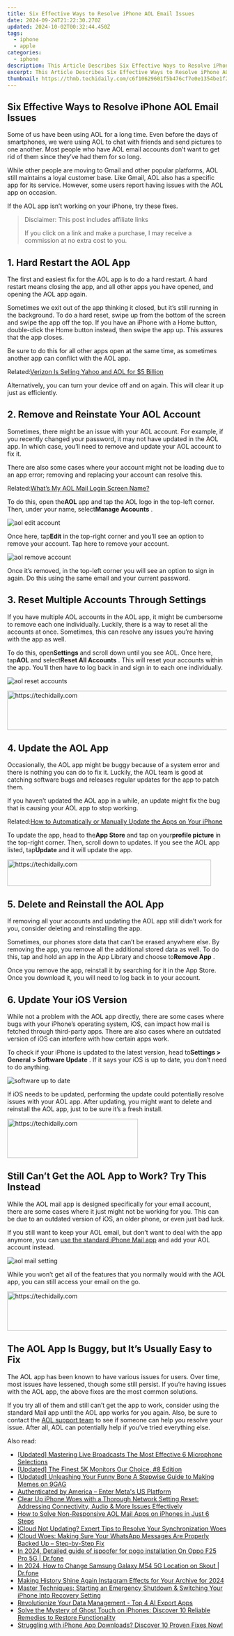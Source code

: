 ```yaml
---
title: Six Effective Ways to Resolve iPhone AOL Email Issues
date: 2024-09-24T21:22:30.270Z
updated: 2024-10-02T00:32:44.450Z
tags:
  - iphone
  - apple
categories:
  - iphone
description: This Article Describes Six Effective Ways to Resolve iPhone AOL Email Issues
excerpt: This Article Describes Six Effective Ways to Resolve iPhone AOL Email Issues
thumbnail: https://thmb.techidaily.com/c6f10629601f5b476cf7e0e1354be1f20022809935827a3c46079f0bf9d4fd5b.jpg
---
```


## Six Effective Ways to Resolve iPhone AOL Email Issues

 Some of us have been using AOL for a long time. Even before the days of smartphones, we were using AOL to chat with friends and send pictures to one another. Most people who have AOL email accounts don’t want to get rid of them since they’ve had them for so long.

 While other people are moving to Gmail and other popular platforms, AOL still maintains a loyal customer base. Like Gmail, AOL also has a specific app for its service. However, some users report having issues with the AOL app on occasion.

If the AOL app isn’t working on your iPhone, try these fixes.

>  Disclaimer: This post includes affiliate links
>
>  If you click on a link and make a purchase, I may receive a commission at no extra cost to you.
>

## 1\. Hard Restart the AOL App

 The first and easiest fix for the AOL app is to do a hard restart. A hard restart means closing the app, and all other apps you have opened, and opening the AOL app again.

 Sometimes we exit out of the app thinking it closed, but it’s still running in the background. To do a hard reset, swipe up from the bottom of the screen and swipe the app off the top. If you have an iPhone with a Home button, double-click the Home button instead, then swipe the app up. This assures that the app closes.

 Be sure to do this for all other apps open at the same time, as sometimes another app can conflict with the AOL app.

 Related:[Verizon Is Selling Yahoo and AOL for $5 Billion](https://www.makeuseof.com/verizon-selling-yahoo-aol/)

 Alternatively, you can turn your device off and on again. This will clear it up just as efficiently.

## 2\. Remove and Reinstate Your AOL Account

 Sometimes, there might be an issue with your AOL account. For example, if you recently changed your password, it may not have updated in the AOL app. In which case, you’ll need to remove and update your AOL account to fix it.

 There are also some cases where your account might not be loading due to an app error; removing and replacing your account can resolve this.

 Related:[What’s My AOL Mail Login Screen Name?](https://www.makeuseof.com/tag/my-aol-mail-login-screen-name/)

 To do this, open the**AOL** app and tap the AOL logo in the top-left corner. Then, under your name, select**Manage Accounts** .

![aol edit account](https://static1.makeuseofimages.com/wordpress/wp-content/uploads/2022/01/aol-edit-account.jpg)

 Once here, tap**Edit** in the top-right corner and you’ll see an option to remove your account. Tap here to remove your account.

![aol remove account](https://static1.makeuseofimages.com/wordpress/wp-content/uploads/2022/01/aol-remove-account.jpg)

 Once it’s removed, in the top-left corner you will see an option to sign in again. Do this using the same email and your current password.

## 3\. Reset Multiple Accounts Through Settings

 If you have multiple AOL accounts in the AOL app, it might be cumbersome to remove each one individually. Luckily, there is a way to reset all the accounts at once. Sometimes, this can resolve any issues you’re having with the app as well.

 To do this, open**Settings** and scroll down until you see AOL. Once here, tap**AOL** and select**Reset All Accounts** . This will reset your accounts within the app. You’ll then have to log back in and sign in to each one individually.

![aol reset accounts](https://static1.makeuseofimages.com/wordpress/wp-content/uploads/2022/01/aol-reset-accounts.jpg)

<!-- affiliate ads begin -->
<a href="https://aligracehair.sjv.io/c/5597632/2115951/19272" target="_top" id="2115951">
  <img src="//a.impactradius-go.com/display-ad/19272-2115951" border="0" alt="https://techidaily.com" width="728" height="90"/>
</a>
<img height="0" width="0" src="https://aligracehair.sjv.io/i/5597632/2115951/19272" style="position:absolute;visibility:hidden;" border="0" />
<!-- affiliate ads end -->

## 4\. Update the AOL App

 Occasionally, the AOL app might be buggy because of a system error and there is nothing you can do to fix it. Luckily, the AOL team is good at catching software bugs and releases regular updates for the app to patch them.

 If you haven’t updated the AOL app in a while, an update might fix the bug that is causing your AOL app to stop working.

 Related:[How to Automatically or Manually Update the Apps on Your iPhone](https://www.makeuseof.com/how-to-manually-or-automatically-update-apps-iphone/)

 To update the app, head to the**App Store** and tap on your**profile picture** in the top-right corner. Then, scroll down to updates. If you see the AOL app listed, tap**Update** and it will update the app.

<!-- affiliate ads begin -->
<a href="https://bluettius.sjv.io/c/5597632/2139122/17108" target="_top" id="2139122">
  <img src="//a.impactradius-go.com/display-ad/17108-2139122" border="0" alt="https://techidaily.com" width="468" height="60"/>
</a>
<img height="0" width="0" src="https://bluettius.sjv.io/i/5597632/2139122/17108" style="position:absolute;visibility:hidden;" border="0" />
<!-- affiliate ads end -->

## 5\. Delete and Reinstall the AOL App

 If removing all your accounts and updating the AOL app still didn’t work for you, consider deleting and reinstalling the app.

 Sometimes, our phones store data that can’t be erased anywhere else. By removing the app, you remove all the additional stored data as well. To do this, tap and hold an app in the App Library and choose to**Remove App** .

 Once you remove the app, reinstall it by searching for it in the App Store. Once you download it, you will need to log back in to your account.

## 6\. Update Your iOS Version

 While not a problem with the AOL app directly, there are some cases where bugs with your iPhone’s operating system, iOS, can impact how mail is fetched through third-party apps. There are also cases where an outdated version of iOS can interfere with how certain apps work.

 To check if your iPhone is updated to the latest version, head to**Settings > General > Software Update** . If it says your iOS is up to date, you don’t need to do anything.

![software up to date](https://static1.makeuseofimages.com/wordpress/wp-content/uploads/2022/01/IMG_3456.jpg)

 If iOS needs to be updated, performing the update could potentially resolve issues with your AOL app. After updating, you might want to delete and reinstall the AOL app, just to be sure it’s a fresh install.

<!-- affiliate ads begin -->
<a href="https://aligracehair.sjv.io/c/5597632/2087248/19272" target="_top" id="2087248">
  <img src="//a.impactradius-go.com/display-ad/19272-2087248" border="0" alt="https://techidaily.com" width="300" height="90"/>
</a>
<img height="0" width="0" src="https://aligracehair.sjv.io/i/5597632/2087248/19272" style="position:absolute;visibility:hidden;" border="0" />
<!-- affiliate ads end -->

## Still Can’t Get the AOL App to Work? Try This Instead

 While the AOL mail app is designed specifically for your email account, there are some cases where it just might not be working for you. This can be due to an outdated version of iOS, an older phone, or even just bad luck.

 If you still want to keep your AOL email, but don’t want to deal with the app anymore, you can [use the standard iPhone Mail app](https://www.makeuseof.com/add-remove-email-accounts-iphone-ipad/) and add your AOL account instead.

![aol mail setting](https://static1.makeuseofimages.com/wordpress/wp-content/uploads/2022/01/IMG_3457.jpg)

 While you won’t get all of the features that you normally would with the AOL app, you can still access your email on the go.

<!-- affiliate ads begin -->
<a href="https://bluetties.sjv.io/c/5597632/2141687/17094" target="_top" id="2141687">
  <img src="//a.impactradius-go.com/display-ad/17094-2141687" border="0" alt="https://techidaily.com" width="728" height="90"/>
</a>
<img height="0" width="0" src="https://bluetties.sjv.io/i/5597632/2141687/17094" style="position:absolute;visibility:hidden;" border="0" />
<!-- affiliate ads end -->

## The AOL App Is Buggy, but It’s Usually Easy to Fix

 The AOL app has been known to have various issues for users. Over time, most issues have lessened, though some still persist. If you’re having issues with the AOL app, the above fixes are the most common solutions.

 If you try all of them and still can’t get the app to work, consider using the standard Mail app until the AOL app works for you again. Also, be sure to contact the [AOL support team](https://help.aol.com/contact) to see if someone can help you resolve your issue. After all, AOL can potentially help if you’ve tried everything else.

<ins class="adsbygoogle"
     style="display:block"
     data-ad-format="autorelaxed"
     data-ad-client="ca-pub-7571918770474297"
     data-ad-slot="1223367746"></ins>

<ins class="adsbygoogle"
     style="display:block"
     data-ad-client="ca-pub-7571918770474297"
     data-ad-slot="8358498916"
     data-ad-format="auto"
     data-full-width-responsive="true"></ins>

<span class="atpl-alsoreadstyle">Also read:</span>
<div><ul>
<li><a href="https://extra-support.techidaily.com/updated-mastering-live-broadcasts-the-most-effective-6-microphone-selections/"><u>[Updated] Mastering Live Broadcasts The Most Effective 6 Microphone Selections</u></a></li>
<li><a href="https://fox-helps.techidaily.com/updated-the-finest-5k-monitors-our-choice-8-edition/"><u>[Updated] The Finest 5K Monitors Our Choice, #8 Edition</u></a></li>
<li><a href="https://some-skills.techidaily.com/updated-unleashing-your-funny-bone-a-stepwise-guide-to-making-memes-on-9gag/"><u>[Updated] Unleashing Your Funny Bone A Stepwise Guide to Making Memes on 9GAG</u></a></li>
<li><a href="https://facebook.techidaily.com/authenticated-by-america-enter-metas-us-platform/"><u>Authenticated by America – Enter Meta's US Platform</u></a></li>
<li><a href="https://fox-that.techidaily.com/clear-up-iphone-woes-with-a-thorough-network-setting-reset-addressing-connectivity-audio-and-more-issues-effectively/"><u>Clear Up iPhone Woes with a Thorough Network Setting Reset: Addressing Connectivity, Audio & More Issues Effectively</u></a></li>
<li><a href="https://fox-that.techidaily.com/how-to-solve-non-responsive-aol-mail-apps-on-iphones-in-just-6-steps/"><u>How to Solve Non-Responsive AOL Mail Apps on iPhones in Just 6 Steps</u></a></li>
<li><a href="https://fox-that.techidaily.com/1721452617295-icloud-not-updating-expert-tips-to-resolve-your-synchronization-woes/"><u>ICloud Not Updating? Expert Tips to Resolve Your Synchronization Woes</u></a></li>
<li><a href="https://fox-that.techidaily.com/icloud-woes-making-sure-your-whatsapp-messages-are-properly-backed-up-step-by-step-fix/"><u>ICloud Woes: Making Sure Your WhatsApp Messages Are Properly Backed Up – Step-by-Step Fix</u></a></li>
<li><a href="https://android-pokemon-go.techidaily.com/in-2024-detailed-guide-of-ispoofer-for-pogo-installation-on-oppo-f25-pro-5g-drfone-by-drfone-virtual-android/"><u>In 2024, Detailed guide of ispoofer for pogo installation On Oppo F25 Pro 5G | Dr.fone</u></a></li>
<li><a href="https://location-social.techidaily.com/in-2024-how-to-change-samsung-galaxy-m54-5g-location-on-skout-drfone-by-drfone-virtual-android/"><u>In 2024, How to Change Samsung Galaxy M54 5G Location on Skout | Dr.fone</u></a></li>
<li><a href="https://instagram-video-recordings.techidaily.com/making-history-shine-again-instagram-effects-for-your-archive-for-2024/"><u>Making History Shine Again Instagram Effects for Your Archive for 2024</u></a></li>
<li><a href="https://fox-that.techidaily.com/master-techniques-starting-an-emergency-shutdown-and-switching-your-iphone-into-recovery-setting/"><u>Master Techniques: Starting an Emergency Shutdown & Switching Your iPhone Into Recovery Setting</u></a></li>
<li><a href="https://tech-savvy.techidaily.com/revolutionize-your-data-management-top-4-ai-export-apps/"><u>Revolutionize Your Data Management - Top 4 AI Export Apps</u></a></li>
<li><a href="https://fox-that.techidaily.com/solve-the-mystery-of-ghost-touch-on-iphones-discover-10-reliable-remedies-to-restore-functionality/"><u>Solve the Mystery of Ghost Touch on iPhones: Discover 10 Reliable Remedies to Restore Functionality</u></a></li>
<li><a href="https://fox-that.techidaily.com/struggling-with-iphone-app-downloads-discover-10-proven-fixes-now/"><u>Struggling with iPhone App Downloads? Discover 10 Proven Fixes Now!</u></a></li>
</ul></div>

